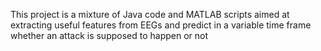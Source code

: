 This project is a mixture of Java code and MATLAB scripts aimed at extracting useful features from EEGs and predict in a variable time frame whether an attack is supposed to happen or not